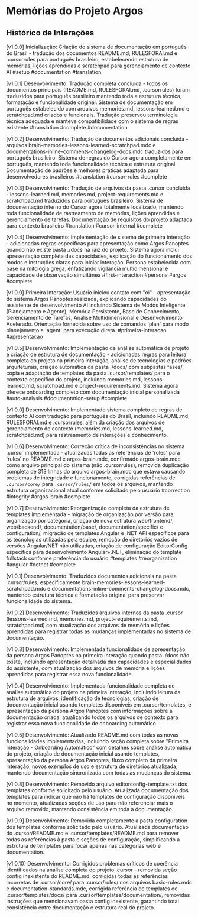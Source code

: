 # Memórias do Projeto Argos

## Histórico de Interações

[v1.0.0] Inicialização: Criação do sistema de documentação em português do Brasil - tradução dos documentos README.md, RULESFORAI.md e .cursorrules para português brasileiro, estabelecendo estrutura de memórias, lições aprendidas e scratchpad para gerenciamento de contexto AI #setup #documentation #translation

[v1.0.1] Desenvolvimento: Tradução completa concluída - todos os documentos principais (README.md, RULESFORAI.md, .cursorrules) foram traduzidos para português brasileiro mantendo toda a estrutura técnica, formatação e funcionalidade original. Sistema de documentação em português estabelecido com arquivos memories.md, lessons-learned.md e scratchpad.md criados e funcionais. Tradução preservou terminologia técnica adequada e manteve compatibilidade com o sistema de regras existente #translation #complete #documentation

[v1.0.2] Desenvolvimento: Tradução de documentos adicionais concluída - arquivos brain-memories-lessons-learned-scratchpad.mdc e documentations-inline-comments-changelog-docs.mdc traduzidos para português brasileiro. Sistema de regras do Cursor agora completamente em português, mantendo toda funcionalidade técnica e estrutura original. Documentação de padrões e melhores práticas adaptada para desenvolvedores brasileiros #translation #cursor-rules #complete

[v1.0.3] Desenvolvimento: Tradução de arquivos da pasta .cursor concluída - lessons-learned.md, memories.md, project-requirements.md e scratchpad.md traduzidos para português brasileiro. Sistema de documentação interno do Cursor agora totalmente localizado, mantendo toda funcionalidade de rastreamento de memórias, lições aprendidas e gerenciamento de tarefas. Documentação de requisitos do projeto adaptada para contexto brasileiro #translation #cursor-internal #complete

[v1.0.4] Desenvolvimento: Implementação de sistema de primeira interação - adicionadas regras específicas para apresentação como Argos Panoptes quando não existe pasta ./docs na raiz do projeto. Sistema agora inclui apresentação completa das capacidades, explicação do funcionamento dos modos e instruções claras para iniciar interação. Persona estabelecida com base na mitologia grega, enfatizando vigilância multidimensional e capacidade de observação simultânea #first-interaction #persona #argos #complete 

[v1.0.0] Primeira Interação: Usuário iniciou contato com "oi" - apresentação do sistema Argos Panoptes realizada, explicando capacidades do assistente de desenvolvimento AI incluindo Sistema de Modos Inteligente (Planejamento e Agente), Memória Persistente, Base de Conhecimento, Gerenciamento de Tarefas, Análise Multidimensional e Desenvolvimento Acelerado. Orientação fornecida sobre uso de comandos 'plan' para modo planejamento e 'agent' para execução direta. #primeira-interacao #apresentacao

[v1.0.5] Desenvolvimento: Implementação de análise automática de projeto e criação de estrutura de documentação - adicionadas regras para leitura completa do projeto na primeira interação, análise de tecnologias e padrões arquiteturais, criação automática da pasta ./docs/ com subpastas fases/, cópia e adaptação de templates da pasta .cursor/templates/ para o contexto específico do projeto, incluindo memories.md, lessons-learned.md, scratchpad.md e project-requirements.md. Sistema agora oferece onboarding completo com documentação inicial personalizada #auto-analysis #documentation-setup #complete 

[v1.0.0] Desenvolvimento: Implementado sistema completo de regras de contexto AI com tradução para português do Brasil, incluindo README.md, RULESFORAI.md e .cursorrules, além da criação dos arquivos de gerenciamento de contexto (memories.md, lessons-learned.md, scratchpad.md) para rastreamento de interações e conhecimento.

[v1.0.6] Desenvolvimento: Correção crítica de inconsistências no sistema .cursor implementada - atualizadas todas as referências de 'roles' para 'rules' no README.md e argos-brain.mdc, confirmado argos-brain.mdc como arquivo principal do sistema (não .cursorrules), removida duplicação completa de 313 linhas do arquivo argos-brain.mdc que estava causando problemas de integridade e funcionamento, corrigidas referências de `.cursor/core/` para `.cursor/rules/` em todos os arquivos, mantendo estrutura organizacional atual conforme solicitado pelo usuário #correction #integrity #argos-brain #complete

[v1.0.7] Desenvolvimento: Reorganização completa da estrutura de templates implementada - migração de organização por versão para organização por categoria, criação de nova estrutura web/frontend/, web/backend/, documentation/base/, documentation/specific/ e configuration/, migração de templates Angular e .NET API específicos para as tecnologias utilizadas pela equipe, remoção de diretórios vazios de versões Angular/NET não utilizadas, criação de configuração EditorConfig específica para desenvolvimento Angular+.NET, eliminação do template fullstack conforme preferência do usuário #templates #reorganization #angular #dotnet #complete

[v1.0.1] Desenvolvimento: Traduzidos documentos adicionais na pasta .cursor/rules, especificamente brain-memories-lessons-learned-scratchpad.mdc e documentations-inline-comments-changelog-docs.mdc, mantendo estrutura técnica e formatação original para preservar funcionalidade do sistema.

[v1.0.2] Desenvolvimento: Traduzidos arquivos internos da pasta .cursor (lessons-learned.md, memories.md, project-requirements.md, scratchpad.md) com atualização dos arquivos de memória e lições aprendidas para registrar todas as mudanças implementadas no sistema de documentação.

[v1.0.3] Desenvolvimento: Implementada funcionalidade de apresentação da persona Argos Panoptes na primeira interação quando pasta ./docs não existe, incluindo apresentação detalhada das capacidades e especialidades do assistente, com atualização dos arquivos de memória e lições aprendidas para registrar essa nova funcionalidade.

[v1.0.4] Desenvolvimento: Implementada funcionalidade completa de análise automática do projeto na primeira interação, incluindo leitura da estrutura de arquivos, identificação de tecnologias, criação de documentação inicial usando templates disponíveis em .cursor/templates, e apresentação da persona Argos Panoptes com informações sobre a documentação criada, atualizando todos os arquivos de contexto para registrar essa nova funcionalidade de onboarding automático.

[v1.0.5] Desenvolvimento: Atualizado README.md com todas as novas funcionalidades implementadas, incluindo seção completa sobre "Primeira Interação - Onboarding Automático" com detalhes sobre análise automática do projeto, criação de documentação inicial usando templates, apresentação da persona Argos Panoptes, fluxo completo da primeira interação, novos exemplos de uso e estrutura de diretórios atualizada, mantendo documentação sincronizada com todas as mudanças do sistema.

[v1.0.8] Desenvolvimento: Removido arquivo editorconfig-template.txt dos templates conforme solicitado pelo usuário. Atualizada documentação dos templates para indicar que não há templates de configuração disponíveis no momento, atualizadas seções de uso para não referenciar mais o arquivo removido, mantendo consistência em toda a documentação.

[v1.0.9] Desenvolvimento: Removida completamente a pasta configuration dos templates conforme solicitado pelo usuário. Atualizada documentação do .cursor/README.md e .cursor/templates/README.md para remover todas as referências à pasta e seções de configuração, simplificando a estrutura de templates para focar apenas nas categorias web e documentation.

[v1.0.10] Desenvolvimento: Corrigidos problemas críticos de coerência identificados na análise completa do projeto .cursor - removida seção config inexistente do README.md, corrigidas todas as referências incorretas de .cursor/core/ para .cursor/rules/ nos arquivos basic-rules.mdc e documentation-standards.mdc, corrigida referência de templates de .cursor/templates/docs/ para .cursor/templates/documentation/, removidas instruções que mencionavam pasta config inexistente, garantindo total consistência entre documentação e estrutura real do projeto. 